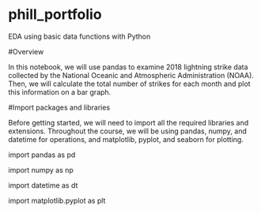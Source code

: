 # phill_portfolio

EDA using basic data functions with Python

#Overview

In this notebook, we will use pandas to examine 2018 lightning strike data collected by the National Oceanic and Atmospheric Administration (NOAA). Then, we will calculate the total number of strikes for each month and plot this information on a bar graph.

#Import packages and libraries

Before getting started, we will need to import all the required libraries and extensions. Throughout the course, we will be using pandas, numpy, and datetime for operations, and matplotlib, pyplot, and seaborn for plotting.

import pandas as pd

import numpy as np

import datetime as dt

import matplotlib.pyplot as plt
